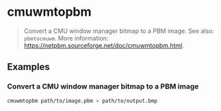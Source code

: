 # cmuwmtopbm

> Convert a CMU window manager bitmap to a PBM image. See also: `pbmtocmuwm`. More information: <https://netpbm.sourceforge.net/doc/cmuwmtopbm.html>.

## Examples

### Convert a CMU window manager bitmap to a PBM image

```bash
cmuwmtopbm path/to/image.pbm > path/to/output.bmp
```
